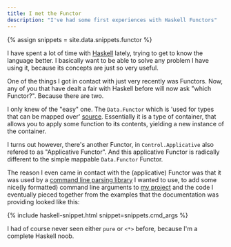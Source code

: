 ```yaml
---
title: I met the Functor
description: "I've had some first experiences with Haskell Functors" 
---
```


{% assign snippets = site.data.snippets.functor %} 

I have spent a lot of time with [Haskell](http://haskell.org) lately, trying to get to know the language better. I basically want to be able to solve any problem I have using it, because its concepts are just so very useful.

One of the things I got in contact with just very recently was Functors. Now, any of you that have dealt a fair with Haskell before will now ask "which Functor?". Because there are two.

I only knew of the "easy" one. The `Data.Functor` which is 'used for types that can be mapped over' [source](https://downloads.haskell.org/~ghc/latest/docs/html/libraries/base/Data-Functor.html). Essentially it is a type of container, that allows you to apply some function to its contents, yielding a new instance of the container.

I turns out however, there's another Functor, in `Control.Applicative` also refered to as "Applicative Functor". And this applicative Functor is radically different to the simple mappable `Data.Functor` Functor.

The reason I even came in contact with the (applicative) Functor was that it was used by a [command line parsing library](https://hackage.haskell.org/package/options) I wanted to use, to add some nice(ly formatted) command line arguments to [my project](http://github.com/JustusAdam/schedule-planner) and the code I eventually pieced together from the examples that the documentation was providing looked like this:

{% include haskell-snippet.html snippet=snippets.cmd_args %}

I had of course never seen either `pure` or `<*>` before, because I'm a complete Haskell noob.   
